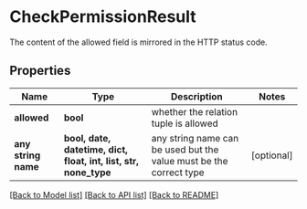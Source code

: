 # CheckPermissionResult

The content of the allowed field is mirrored in the HTTP status code.

## Properties
Name | Type | Description | Notes
------------ | ------------- | ------------- | -------------
**allowed** | **bool** | whether the relation tuple is allowed | 
**any string name** | **bool, date, datetime, dict, float, int, list, str, none_type** | any string name can be used but the value must be the correct type | [optional]

[[Back to Model list]](../README.md#documentation-for-models) [[Back to API list]](../README.md#documentation-for-api-endpoints) [[Back to README]](../README.md)


